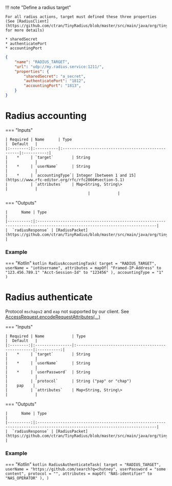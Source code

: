 
!!! note "Define a radius target"

    For all radius actions, target must defined these three properties (See [RadiusClient](https://github.com/ctran/TinyRadius/blob/master/src/main/java/org/tinyradius/util/RadiusClient.java) for more details)

    * sharedSecret
    * authenticatePort
    * accountingPort

```json title="Radius target example"
{
    "name": "RADIUS_TARGET",
    "url": "udp://my.radius.service:1211/",
    "properties": {
        "sharedSecret": "a_secret",
        "authenticatePort": "1812",
        "accountingPort": "1813",
    }
}
```

# Radius accounting

=== "Inputs"

    | Required | Name      | Type                                               |  Default   |
    |:--------:|:----------|:---------------------------------------------------|:----------:|
    |    *     | `target`        | String                                       |            |
    |    *     | `userName`      | String                                       |            |
    |    *     | `accountingType`| Integer [between 1 and 15](https://www.rfc-editor.org/rfc/rfc2866#section-5.1)
    |          | `attributes`    | Map<String, String\>                         |            |
                                        |            |

=== "Outputs"

    |      Name | Type                                                                                                                      |
    |----------:|:--------------------------------------------------------------------------------------------------------------------------|
    |  `radiusResponse` | [RadiusPacket](https://github.com/ctran/TinyRadius/blob/master/src/main/java/org/tinyradius/packet/RadiusPacket.java)  |


### Example

=== "Kotlin"
    ``` kotlin
    RadiusAccountingTask(
        target = "RADIUS_TARGET",
        userName = "iotUsername",
        attributes = mapOf(
          "Framed-IP-Address" to "123.456.789.1"
          "Acct-Session-Id" to "123456"
        ),
        accountingType = "1"
    )
    ```

# Radius authenticate

Protocol `mschapv2` and `eap` not supported by our client. See [AccessRequest.encodeRequestAttributes(...)](https://github.com/ctran/TinyRadius/blob/master/src/main/java/org/tinyradius/packet/AccessRequest.java)

=== "Inputs"

    | Required | Name            | Type                                               |  Default   |
    |:--------:|:----------------|:---------------------------------------------------|:----------:|
    |    *     | `target`        | String                                             |            |
    |    *     | `userName`      | String                                             |            |
    |    *     | `userPassword`  | String                                             |            |
    |          | `protocol`      | String ("pap" or "chap")                           |    pap    |
    |          | `attributes`    | Map<String, String\>                               |            |

=== "Outputs"

    |      Name | Type                                                                                                                      |
    |----------:|:--------------------------------------------------------------------------------------------------------------------------|
    |  `radiusResponse` | [RadiusPacket](https://github.com/ctran/TinyRadius/blob/master/src/main/java/org/tinyradius/packet/RadiusPacket.java)               |

### Example

=== "Kotlin"
    ``` kotlin
    RadiusAuthenticateTask(
        target = "RADIUS_TARGET",
        userName = "https://github.com/search?q=chutney",
        userPassword = "some content",
        protocol = "",
        attributes = mapOf(
          "NAS-identifier" to "NAS_OPERATOR"
        ),
    )
    ```
